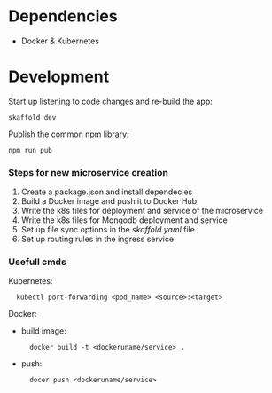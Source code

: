 # Dependencies

- Docker & Kubernetes

# Development

Start up listening to code changes and re-build the app:

```console
skaffold dev
```

Publish the common npm library:

```console
npm run pub
```

### Steps for new microservice creation

1. Create a package.json and install dependecies
2. Build a Docker image and push it to Docker Hub
3. Write the k8s files for deployment and service of the microservice
4. Write the k8s files for Mongodb deployment and service
5. Set up file sync options in the _skaffold.yaml_ file
6. Set up routing rules in the ingress service

### Usefull cmds

Kubernetes:

```console
  kubectl port-forwarding <pod_name> <source>:<target>
```

Docker:

- build image:

  ```console
    docker build -t <dockeruname/service> .
  ```

- push:
  ```console
    docer push <dockeruname/service>
  ```
